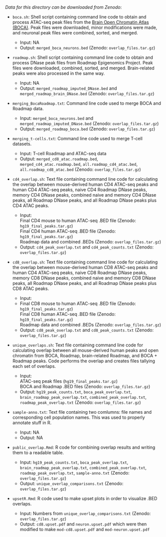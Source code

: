 *Data for this directory can be downloaded from Zenodo*:

- `boca.sh`: Shell script containing command line code to obtain and process ATAC-seq peak files from the [Brain Open Chromatin Atlas (BOCA)](https://genome.cshlp.org/content/early/2018/06/26/gr.232488.117). Peak files were downloaded, minor modifications were made, and neuronal peak files were combined, sorted, and merged.
	- Input: NA
	- Output: `merged_boca_neurons.bed` (Zenodo: `overlap_files.tar.gz`)

- `roadmap.sh`: Shell script containing command line code to obtain and process DNase peak files from Roadmap Epigenomics Project. Peak files were downloaded, combined, sorted, and merged. Brain-related peaks were also processed in the same way.
	- Input: NA
	- Output: `merged_roadmap_imputed_DNase.bed` and `merged_roadmap_brain_DNase.bed` (Zenodo: `overlap_files.tar.gz`)

- `merging_BocaRoadmap.txt`: Command line code used to merge BOCA and Roadmap data.
	- Input: `merged_boca_neurons.bed` and `merged_roadmap_imputed_DNase.bed` (Zenodo: `overlap_files.tar.gz`)
	- Output: `merged_roadmap_boca.bed` (Zenodo: `overlap_files.tar.gz`)

- `merging_t-cells.txt`: Command line code used to merge T-cell datasets.
	- Input: T-cell Roadmap and ATAC-seq data
	- Output: `merged_cd8_atac.roadmap.bed`, ` merged_cd4_atac.roadmap.bed`, `all.roadmap_cd4_atac.bed`, `all.roadmap_cd8_atac.bed` (Zenodo: `overlap_files.tar.gz`)

- `cd4_overlap.sh`: Text file containing command line code for calculating the overlap between mouse-derived human CD4 ATAC-seq peaks and human CD4 ATAC-seq peaks, naive CD4 Roadmap DNase peaks, memory CD4 DNase peaks, combined naive and memory CD4 DNase peaks, all Roadmap DNase peaks, and all Roadmap DNase peaks plus CD4 ATAC peaks.
	- Input:   
	Final CD4 mouse to human ATAC-seq .BED file (Zenodo: `hg19_final_peaks.tar.gz`)  
	Final CD4 human ATAC-seq .BED file (Zenodo: `hg19_final_peaks.tar.gz`)  
	Roadmap data and combined .BEDs (Zenodo: `overlap_files.tar.gz`)  
	- Output: `cd4_peak_overlap.txt` and `cd4_peak_counts.txt` (Zenodo: `overlap_files.tar.gz`)

- `cd8_overlap.sh`: Text file containing command line code for calculating the overlap between mouse-derived human CD8 ATAC-seq peaks and human CD4 ATAC-seq peaks, naive CD8 Roadmap DNase peaks, memory CD8 DNase peaks, combined naive and memory CD8 DNase peaks, all Roadmap DNase peaks, and all Roadmap DNase peaks plus CD8 ATAC peaks.
	- Input:
	- Final CD8 mouse to human ATAC-seq .BED file (Zenodo: `hg19_final_peaks.tar.gz`)  
	Final CD8 human ATAC-seq .BED file (Zenodo: `hg19_final_peaks.tar.gz`)  
	Roadmap data and combined .BEDs (Zenodo: `overlap_files.tar.gz`)  
	- Output: `cd8_peak_overlap.txt` and `cd8_peak_counts.txt` (Zenodo: `overlap_files.tar.gz`)

- `unique_overlaps.sh`: Text file containing command line code for calculating overlap between all mouse-derived human peaks and open chromatin from BOCA, Roadmap, brain-related Roadmap, and BOCA + Roadmap peaks. Code performs the overlap and creates files tallying each set of overlaps.
	- Input:  
	ATAC-seq peak files (`hg19_final_peaks.tar.gz`)  
	BOCA and Roadmap .BED files (Zenodo: `overlap_files.tar.gz`)
	- Output: `hg19_peak_counts.txt`, `boca_peak_overlap.txt`, `brain_roadmap_peak_overlap.txt`, `combined_peak_overlap.txt`, `roadmap_peak_overlap.txt` (Zenodo: `overlap_files.tar.gz`)

- `sample-anno.txt`: Text file containing two comlumns: file names and corresponding cell population names. This was used to properly annotate stuff in R.
	- Input: NA
	- Output: NA

- `public_overlap.Rmd`: R code for combining overlap results and writing them to a readable table.
	- Input: `hg19_peak_counts.txt`, `boca_peak_overlap.txt`, `brain_roadmap_peak_overlap.txt`, `combined_peak_overlap.txt`, `roadmap_peak_overlap.txt`, `sample-anno.txt` (Zenodo: `overlap_files.tar.gz`)
	- Output: `unique_overlap_comparisons.txt` (Zenodo: `overlap_files.tar.gz`)

- `upsetR.Rmd`: R code used to make upset plots in order to visualize .BED overlaps.
	- Input: Numbers from `unique_overlap_comparisons.txt` (Zenodo: `overlap_files.tar.gz`)
	- Output: `cd8.upset.pdf` and `neuron.upset.pdf` which were then modified to make `mod-cd8.upset.pdf` and `mod-neuron.upset.pdf`

